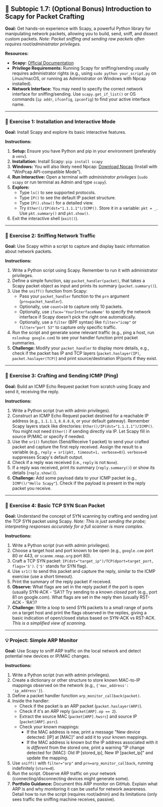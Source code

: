 ## 🐍 Subtopic 1.7: (Optional Bonus) Introduction to Scapy for Packet Crafting

**Goal:** Get hands-on experience with Scapy, a powerful Python library for manipulating network packets, allowing you to build, send, sniff, and dissect custom packets. *Note: Packet sniffing and sending raw packets often requires root/administrator privileges.*

**Resources:**

* **Scapy:** [Official Documentation](https://scapy.readthedocs.io/en/latest/)
* **Privilege Requirements:** Running Scapy for sniffing/sending usually requires administrator rights (e.g., using `sudo python your_script.py` on Linux/macOS, or running as Administrator on Windows with Npcap installed).
* **Network Interface:** You may need to specify the correct network interface for sniffing/sending. Use `scapy.get_if_list()` or OS commands (`ip addr`, `ifconfig`, `ipconfig`) to find your active interface name.

---

### 🔹 **Exercise 1: Installation and Interactive Mode**

**Goal:** Install Scapy and explore its basic interactive features.

**Instructions:**

1.  **Setup:** Ensure you have Python and pip in your environment (preferably a `venv`).
2.  **Installation:** Install Scapy: `pip install scapy`
3.  **Windows:** You will also likely need Npcap: [Download Npcap](https://npcap.com/#download) (Install with "WinPcap API-compatible Mode").
4.  **Run Interactive:** Open a terminal *with administrator privileges* (`sudo scapy` or run terminal as Admin and type `scapy`).
5.  **Explore:**
    * Type `ls()` to see supported protocols.
    * Type `IP()` to see the default IP packet structure.
    * Type `IP().show()` for a detailed view.
    * Try `Ether()/IP(dst="1.1.1.1")/ICMP()`. Store it in a variable: `pkt = _`. Use `pkt.summary()` and `pkt.show()`.
6.  Exit the interactive shell (`exit()`).

---

### 🔹 **Exercise 2: Sniffing Network Traffic**

**Goal:** Use Scapy within a script to capture and display basic information about network packets.

**Instructions:**

1.  Write a Python script using Scapy. Remember to run it with administrator privileges.
2.  Define a simple function, say `packet_handler(packet)`, that takes a Scapy packet object as input and prints its summary (`packet.summary()`).
3.  Use the `sniff()` function from Scapy:
    * Pass your `packet_handler` function to the `prn` argument (`prn=packet_handler`).
    * Optionally, use `count=10` to capture only 10 packets.
    * Optionally, use `iface='YourInterfaceName'` to specify the network interface if Scapy doesn't pick the right one automatically.
    * Optionally, use a `filter` (BPF syntax) like `filter="icmp"` or `filter="port 53"` to capture only specific traffic.
4.  Run the script and generate some relevant traffic (e.g., ping a host, run `nslookup google.com`) to see your handler function print packet summaries.
5.  **Challenge:** Modify your `packet_handler` to display more details, e.g., check if the packet has IP and TCP layers (`packet.haslayer(IP)`, `packet.haslayer(TCP)`) and print source/destination IP/ports if they exist.

---

### 🔹 **Exercise 3: Crafting and Sending ICMP (Ping)**

**Goal:** Build an ICMP Echo Request packet from scratch using Scapy and send it, receiving the reply.

**Instructions:**

1.  Write a Python script (run with admin privileges).
2.  Construct an ICMP Echo Request packet destined for a reachable IP address (e.g., `1.1.1.1`, `8.8.8.8`, or your default gateway). Remember Scapy layers stack like directories: `Ether()/IP(dst="1.1.1.1")/ICMP()`. You might not need `Ether()` if sending directly via IP. Let Scapy fill in source IP/MAC or specify if needed.
3.  Use the `sr1()` function (Send/Receive 1 packet) to send your crafted packet and capture the first reply received. Assign the result to a variable (e.g., `reply = sr1(pkt, timeout=1, verbose=0)`). `verbose=0` suppresses Scapy's default output.
4.  Check if a reply was received (i.e., `reply` is not `None`).
5.  If a reply was received, print its summary (`reply.summary()`) or show its details (`reply.show()`).
6.  **Challenge:** Add some payload data to your ICMP packet (e.g., `ICMP()/"Hello Scapy"`). Check if the payload is present in the reply packet you receive.

---

### 🔹 **Exercise 4: Basic TCP SYN Scan Packet**

**Goal:** Understand the concept of SYN scanning by crafting and sending just the TCP SYN packet using Scapy. *Note: This is just sending the probe; interpreting responses accurately for a full scanner is more complex.*

**Instructions:**

1.  Write a Python script (run with admin privileges).
2.  Choose a target host and port known to be open (e.g., `google.com` port 80 or 443, or `scanme.nmap.org` port 80).
3.  Craft a TCP SYN packet: `IP(dst="target_ip")/TCP(dport=target_port, flags='S')`. (`'S'` stands for SYN flag).
4.  Use `sr1()` to send this packet and capture the reply, similar to the ICMP exercise (use a short timeout).
5.  Print the summary of the reply packet if received.
6.  **Observe:** What flags are set in the reply packet if the port is open (usually SYN-ACK - 'SA')? Try sending to a known *closed* port (e.g., port 81 on google.com). What flags are set in the reply then (usually RST-ACK - 'RA')?
7.  **Challenge:** Write a loop to send SYN packets to a small range of ports on a target host and print the flags observed in the replies, giving a basic indication of open/closed status based on SYN-ACK vs RST-ACK. *This is a simplified view of scanning.*

---

### 💡 **Project: Simple ARP Monitor**

**Goal:** Use Scapy to sniff ARP traffic on the local network and detect potential new devices or IP/MAC changes.

**Instructions:**

1.  Write a Python script (run with admin privileges).
2.  Create a dictionary or other structure to store known MAC-to-IP mappings observed on the network (e.g., `{'mac_address': 'ip_address'}`).
3.  Define a packet handler function `arp_monitor_callback(packet)`.
4.  Inside the handler:
    * Check if the packet is an ARP packet (`packet.haslayer(ARP)`).
    * Check if it's an ARP reply (`packet[ARP].op == 2`).
    * Extract the source MAC (`packet[ARP].hwsrc`) and source IP (`packet[ARP].psrc`).
    * Check your known mappings:
        * If the MAC address is new, print a message "New device detected: [IP] at [MAC]" and add it to your known mappings.
        * If the MAC address is known but the IP address associated with it is *different* from the stored one, print a warning "IP change detected for [MAC]: Old IP [stored_ip], New IP [packet_ip]" and update the mapping.
5.  Use `sniff()` with `filter="arp"` and `prn=arp_monitor_callback`, running indefinitely (`store=0`).
6.  Run the script. Observe ARP traffic on your network (connecting/disconnecting devices might generate some).
7.  **Portfolio Guidance:** Document this ARP monitor on GitHub. Explain what ARP is and why monitoring it can be useful for network awareness. Detail how to run the script (requires root/admin) and its limitations (only sees traffic the sniffing machine receives, passive).